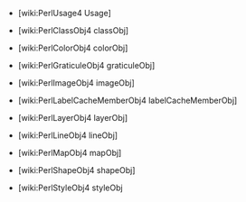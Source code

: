                                                      
* [wiki:PerlUsage4 Usage]                            
                                                     
* [wiki:PerlClassObj4 classObj]                      
                                                     
* [wiki:PerlColorObj4 colorObj]                      
                                                     
* [wiki:PerlGraticuleObj4 graticuleObj]              
                                                     
* [wiki:PerlImageObj4 imageObj]                      
                                                     
* [wiki:PerlLabelCacheMemberObj4 labelCacheMemberObj]
                                                     
* [wiki:PerlLayerObj4 layerObj]                      
                                                     
* [wiki:PerlLineObj4 lineObj]                        
                                                     
* [wiki:PerlMapObj4 mapObj]                          
                                                     
* [wiki:PerlShapeObj4 shapeObj]                      
                                                     
* [wiki:PerlStyleObj4 styleObj
